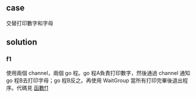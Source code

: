 ## case

交替打印數字和字母

## solution

### f1

使用兩個 channel，兩個 go 程。go 程A負責打印數字，然後通過 channel 通知 go 程B去打印字母；go 程B反之。再使用 WaitGroup 當所有打印完畢後退出程序。代碼見 [函數f1](main.go)